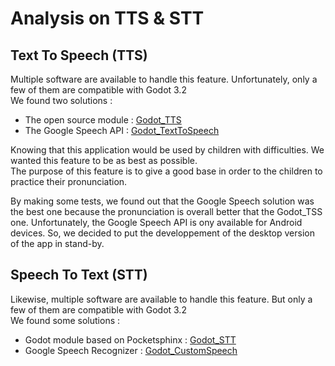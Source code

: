 # Analysis on TTS & STT

## Text To Speech (TTS)
Multiple software are available to handle this feature. Unfortunately, 
only a few of them are compatible with Godot 3.2  
We found two solutions :  
* The open source module : [Godot_TTS](https://github.com/bruvzg/godot_tts)
* The Google Speech API : [Godot_TextToSpeech](https://github.com/literaldumb/Godot-TextToSpeech)

Knowing that this application would be used by children with difficulties. We wanted this feature to be as best as possible.  
The purpose of this feature is to give a good base in order to the children to practice their pronunciation.

By making some tests, we found out that the Google Speech solution was the best one because the pronunciation is overall better that the Godot_TSS one.
Unfortunately, the Google Speech API is ony available for Android devices. 
So, we decided to put the developpement of the desktop version of the app in stand-by.

## Speech To Text (STT)
Likewise, multiple software are available to handle this feature.
But only a few of them are compatible with Godot 3.2  
We found some solutions :  
* Godot module based on Pocketsphinx : [Godot_STT](https://github.com/SamuraiSigma/speech-to-text)
* Google Speech Recognizer : [Godot_CustomSpeech](https://github.com/literaldumb/Godot-CustomSpeech)
